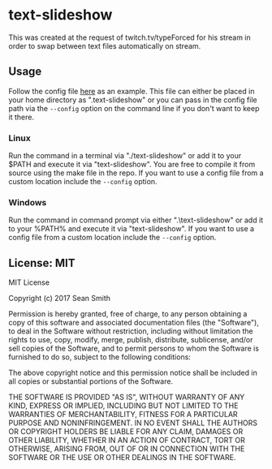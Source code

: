 # text-slideshow
This was created at the request of twitch.tv/typeForced for his stream in order to swap between text files automatically on stream.  

## Usage
Follow the config file [here](etc/config-default.yaml) as an example.  This file can either be placed in your home directory as ".text-slideshow" or you can pass in the config file path via the ```--config``` option on the command line if you don't want to keep it there.

### Linux
Run the command in a terminal via "./text-slideshow" or add it to your $PATH and execute it via "text-slideshow".  You are free to compile it from source using the make file in the repo.  If you want to use a config file from a custom location include the ```--config``` option.

### Windows
Run the command in command prompt via either ".\text-slideshow" or add it to your %PATH% and execute it via "text-slideshow".  If you want to use a config file from a custom location include the ```--config``` option.

## License: MIT
MIT License

Copyright (c) 2017 Sean Smith

Permission is hereby granted, free of charge, to any person obtaining a copy
of this software and associated documentation files (the "Software"), to deal
in the Software without restriction, including without limitation the rights
to use, copy, modify, merge, publish, distribute, sublicense, and/or sell
copies of the Software, and to permit persons to whom the Software is
furnished to do so, subject to the following conditions:

The above copyright notice and this permission notice shall be included in all
copies or substantial portions of the Software.

THE SOFTWARE IS PROVIDED "AS IS", WITHOUT WARRANTY OF ANY KIND, EXPRESS OR
IMPLIED, INCLUDING BUT NOT LIMITED TO THE WARRANTIES OF MERCHANTABILITY,
FITNESS FOR A PARTICULAR PURPOSE AND NONINFRINGEMENT. IN NO EVENT SHALL THE
AUTHORS OR COPYRIGHT HOLDERS BE LIABLE FOR ANY CLAIM, DAMAGES OR OTHER
LIABILITY, WHETHER IN AN ACTION OF CONTRACT, TORT OR OTHERWISE, ARISING FROM,
OUT OF OR IN CONNECTION WITH THE SOFTWARE OR THE USE OR OTHER DEALINGS IN THE
SOFTWARE.
